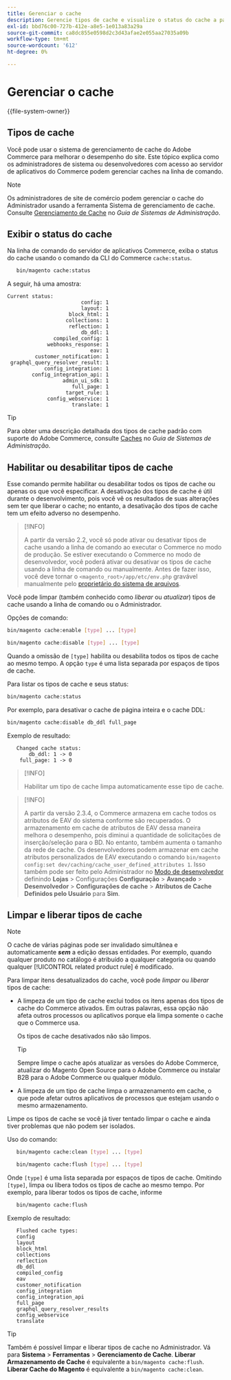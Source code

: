 ```yaml
---
title: Gerenciar o cache
description: Gerencie tipos de cache e visualize o status do cache a partir da linha de comando usando a CLI do Commerce
exl-id: bbd76c00-727b-412e-a8e5-1e013a83a29a
source-git-commit: ca8dc855e0598d2c3d43afae2e055aa27035a09b
workflow-type: tm+mt
source-wordcount: '612'
ht-degree: 0%

---
```


# Gerenciar o cache

{{file-system-owner}}

## Tipos de cache

Você pode usar o sistema de gerenciamento de cache do Adobe Commerce para melhorar o desempenho do site. Este tópico explica como os administradores de sistema ou desenvolvedores com acesso ao servidor de aplicativos do Commerce podem gerenciar caches na linha de comando.

>[!NOTE]
>
>
>Os administradores de site de comércio podem gerenciar o cache do Administrador usando a ferramenta Sistema de gerenciamento de cache. Consulte [Gerenciamento de Cache](https://experienceleague.adobe.com/en/docs/commerce-admin/systems/tools/cache-management) no _Guia de Sistemas de Administração_.


## Exibir o status do cache

Na linha de comando do servidor de aplicativos Commerce, exiba o status do cache usando o comando da CLI do Commerce `cache:status`.

```bash
   bin/magento cache:status
```

<!-- where `--bootstrap=` is a URL-encoded associative array of Commerce [application bootstrap parameters](../bootstrap/set-parameters.md) and values. -->

A seguir, há uma amostra:

```
Current status:
                        config: 1
                        layout: 1
                    block_html: 1
                   collections: 1
                    reflection: 1
                        db_ddl: 1
               compiled_config: 1
             webhooks_response: 1
                           eav: 1
         customer_notification: 1
 graphql_query_resolver_result: 1
            config_integration: 1
        config_integration_api: 1
                  admin_ui_sdk: 1
                     full_page: 1
                   target_rule: 1
             config_webservice: 1
                     translate: 1
```

>[!TIP]
>
>Para obter uma descrição detalhada dos tipos de cache padrão com suporte do Adobe Commerce, consulte [Caches](https://experienceleague.adobe.com/en/docs/commerce-admin/systems/tools/cache-management#caches) no _Guia de Sistemas de Administração_.


## Habilitar ou desabilitar tipos de cache

Esse comando permite habilitar ou desabilitar todos os tipos de cache ou apenas os que você especificar. A desativação dos tipos de cache é útil durante o desenvolvimento, pois você vê os resultados de suas alterações sem ter que liberar o cache; no entanto, a desativação dos tipos de cache tem um efeito adverso no desempenho.

>[!INFO]
>
>A partir da versão 2.2, você só pode ativar ou desativar tipos de cache usando a linha de comando ao executar o Commerce no modo de produção. Se estiver executando o Commerce no modo de desenvolvedor, você poderá ativar ou desativar os tipos de cache usando a linha de comando ou manualmente. Antes de fazer isso, você deve tornar o `<magento_root>/app/etc/env.php` gravável manualmente pelo [proprietário do sistema de arquivos](../../installation/prerequisites/file-system/overview.md).

Você pode limpar (também conhecido como _liberar_ ou _atualizar_) tipos de cache usando a linha de comando ou o Administrador.

Opções de comando:

```bash
bin/magento cache:enable [type] ... [type]
```

```bash
bin/magento cache:disable [type] ... [type]
```

Quando a omissão de `[type]` habilita ou desabilita todos os tipos de cache ao mesmo tempo. A opção `type` é uma lista separada por espaços de tipos de cache.

<!-- `--bootstrap=` is a URL-encoded associative array of Commerce [application bootstrap parameters](../bootstrap/set-parameters.md#bootstrap-parameters) and values. -->

Para listar os tipos de cache e seus status:

```bash
bin/magento cache:status
```

Por exemplo, para desativar o cache de página inteira e o cache DDL:

```bash
bin/magento cache:disable db_ddl full_page
```

Exemplo de resultado:

```
   Changed cache status:
       db_ddl: 1 -> 0
    full_page: 1 -> 0
```

>[!INFO]
>
>Habilitar um tipo de cache limpa automaticamente esse tipo de cache.

>[!INFO]
>
>A partir da versão 2.3.4, o Commerce armazena em cache todos os atributos de EAV do sistema conforme são recuperados. O armazenamento em cache de atributos de EAV dessa maneira melhora o desempenho, pois diminui a quantidade de solicitações de inserção/seleção para o BD. No entanto, também aumenta o tamanho da rede de cache. Os desenvolvedores podem armazenar em cache atributos personalizados de EAV executando o comando `bin/magento config:set dev/caching/cache_user_defined_attributes 1`. Isso também pode ser feito pelo Administrador no [Modo de desenvolvedor](../bootstrap/application-modes.md) definindo **Lojas** > Configurações **Configuração** > **Avançado** > **Desenvolvedor** > **Configurações de cache** > **Atributos de Cache Definidos pelo Usuário** para **Sim**.

## Limpar e liberar tipos de cache

>[!NOTE]
>
>O cache de várias páginas pode ser invalidado simultânea e automaticamente **_sem_** a edição dessas entidades. Por exemplo, quando qualquer produto no catálogo é atribuído a qualquer categoria ou quando qualquer [!UICONTROL related product rule] é modificado.

Para limpar itens desatualizados do cache, você pode _limpar_ ou _liberar_ tipos de cache:

- A limpeza de um tipo de cache exclui todos os itens apenas dos tipos de cache do Commerce ativados. Em outras palavras, essa opção não afeta outros processos ou aplicativos porque ela limpa somente o cache que o Commerce usa.

  Os tipos de cache desativados não são limpos.

  >[!TIP]
  >
  >Sempre limpe o cache após atualizar as versões do Adobe Commerce, atualizar do Magento Open Source para o Adobe Commerce ou instalar B2B para o Adobe Commerce ou qualquer módulo.

- A limpeza de um tipo de cache limpa o armazenamento em cache, o que pode afetar outros aplicativos de processos que estejam usando o mesmo armazenamento.

Limpe os tipos de cache se você já tiver tentado limpar o cache e ainda tiver problemas que não podem ser isolados.

Uso do comando:

```bash
   bin/magento cache:clean [type] ... [type]
```

```bash
   bin/magento cache:flush [type] ... [type]
```

Onde `[type]` é uma lista separada por espaços de tipos de cache. Omitindo `[type]`, limpa ou libera todos os tipos de cache ao mesmo tempo. Por exemplo, para liberar todos os tipos de cache, informe

```bash
   bin/magento cache:flush
```

Exemplo de resultado:

```
   Flushed cache types:
   config
   layout
   block_html
   collections
   reflection
   db_ddl
   compiled_config
   eav
   customer_notification
   config_integration
   config_integration_api
   full_page
   graphql_query_resolver_results
   config_webservice
   translate
```

>[!TIP]
>
>Também é possível limpar e liberar tipos de cache no Administrador. Vá para **Sistema** > **Ferramentas** > **Gerenciamento de Cache**. **Liberar Armazenamento de Cache** é equivalente a `bin/magento cache:flush`. **Liberar Cache do Magento** é equivalente a `bin/magento cache:clean`.
